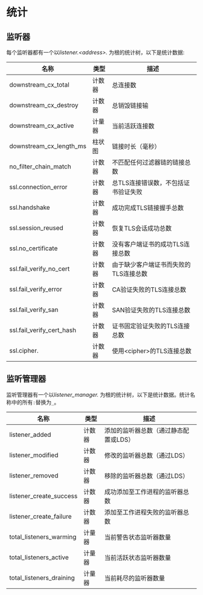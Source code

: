 # 统计

## 监听器

每个监听器都有一个以*listener.<address\>.* 为根的统计树，以下是统计数据:

|名称|类型|描述|  
|----|---|---|
|downstream_cx_total|计数器|总连接数|
|downstream_cx_destroy|计数器|总销毁链接输|
|downstream_cx_active|计量器|当前活跃连接数|
|downstream_cx_length_ms|柱状图|链接时长（毫秒）|
|no_filter_chain_match|计数器|不匹配任何过滤器链的链接总数|
|ssl.connection_error|计数器|总TLS连接错误数，不包括证书验证失败|
|ssl.handshake|计数器|成功完成TLS链接握手总数|
|ssl.session_reused|计数器|恢复TLS会话成功总数|
|ssl.no_certificate|计数器|没有客户端证书的成功TLS连接总数|
|ssl.fail_verify_no_cert|计数器|由于缺少客户端证书而失败的TLS连接总数|
|ssl.fail_verify_error|计数器|CA验证失败的TLS连接总数|
|ssl.fail_verify_san|计数器|SAN验证失败的TLS连接总数|
|ssl.fail_verify_cert_hash|计数器|证书固定验证失败的TLS连接总数|
|ssl.cipher.<cipher>|计数器|使用<cipher\>的TLS连接总数|

## 监听管理器

监听管理器有一个以*listener_manager.* 为根的统计树，以下是统计数据。统计名称中的所有`:`替换为`_`。

|名称|类型|描述|  
|----|---|---|
|listener_added|计数器|添加的监听器总数（通过静态配置或LDS）|
|listener_modified|计数器|修改的监听器总数（通过LDS）|
|listener_removed|计数器|移除的监听器总数（通过LDS）|
|listener_create_success|计数器|成功添加至工作进程的监听器总数|
|listener_create_failure|计数器|添加至工作进程失败的监听器总数|
|total_listeners_warming|计量器|当前警告状态监听器数量|
|total_listeners_active|计量器|当前活跃状态监听器数量|
|total_listeners_draining|计量器|当前耗尽的监听器数量|
